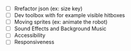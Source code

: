 * [ ] Rrefactor json (ex: size key)
* [ ] Dev toolbox with for example visible hitboxes
* [ ] Moving sprites (ex: animate the robot)
* [ ] Sound Effects and Background Music
* [ ] Accessibility
* [ ] Responsiveness
